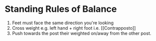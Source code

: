 # Standing Rules of Balance

1. Feet must face the same direction you're looking
2. Cross weight e.g. left hand + right foot i.e. [[Contrapposto]]
3. Push towards the post their weighted on/away from the other post.
